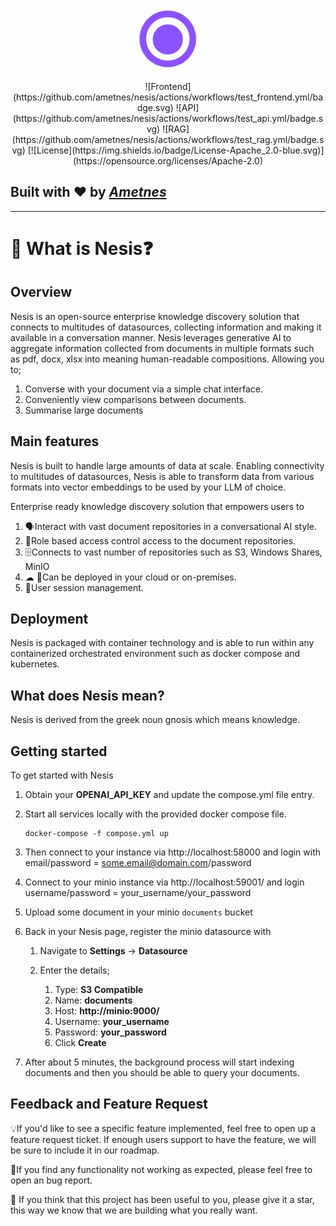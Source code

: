 
<p align="center">
  <img height="100" src="https://raw.githubusercontent.com/ametnes/nesis/main/nesis/frontend/client/src/images/NesisIcon.svg" alt="Nesis" title="Nesis">
</p>

<p align="center">
   ![Frontend](https://github.com/ametnes/nesis/actions/workflows/test_frontend.yml/badge.svg) ![API](https://github.com/ametnes/nesis/actions/workflows/test_api.yml/badge.svg)  ![RAG](https://github.com/ametnes/nesis/actions/workflows/test_rag.yml/badge.svg) [![License](https://img.shields.io/badge/License-Apache_2.0-blue.svg)](https://opensource.org/licenses/Apache-2.0)
</p>

## Built with ❤️ by [**_Ametnes_**](https://cloud.ametnes.com/)

---
# 👋 What is Nesis❓

## Overview
Nesis is an open-source enterprise knowledge discovery solution that connects to multitudes of datasources, collecting
information and making it available in a conversation manner. Nesis leverages generative AI to aggregate information
collected from documents in multiple formats such as pdf, docx, xlsx into meaning human-readable compositions. Allowing you to;

1. Converse with your document via a simple chat interface.
2. Conveniently view comparisons between documents.
3. Summarise large documents

## Main features
Nesis is built to handle large amounts of data at scale. Enabling connectivity to multitudes of datasources, 
Nesis is able to transform data from various formats into vector embeddings to be used by your LLM of choice.

Enterprise ready knowledge discovery solution that empowers users to
1. 🗣Interact with vast document repositories in a conversational AI style.
2. 🛂Role based access control access to the document repositories.
3. 🗄Connects to vast number of repositories such as S3, Windows Shares, MinIO
4. ☁ 🏢Can be deployed in your cloud or on-premises.
5. 🔐User session management.

## Deployment
Nesis is packaged with container technology and is able to run within any containerized orchestrated environment such as docker compose and kubernetes.

## What does Nesis mean?
Nesis is derived from the greek noun gnosis which means knowledge.

## Getting started
To get started with Nesis

1. Obtain your **OPENAI_API_KEY** and update the compose.yml file entry.
2. Start all services locally with the provided docker compose file.

   ```commandline
   docker-compose -f compose.yml up
   ```

2. Then connect to your instance via http://localhost:58000 and login with email/password = some.email@domain.com/password
3. Connect to your minio instance via http://localhost:59001/ and login username/password = your_username/your_password
4. Upload some document in your minio `documents` bucket
5. Back in your Nesis page, register the minio datasource with
   1. Navigate to **Settings** -> **Datasource**
   2. Enter the details;
   
      1. Type: **S3 Compatible**
      4. Name: **documents**
      5. Host: **http://minio:9000/**
      6. Username: **your_username**
      7. Password: **your_password**
      8. Click **Create**
9. After about 5 minutes, the background process will start indexing documents and then you should be able to query your documents.

## Feedback and Feature Request
💡If you'd like to see a specific feature implemented, feel free to open up a feature request ticket.
If enough users support to have the feature, we will be sure to include it in our roadmap.

🐞If you find any functionality not working as expected, please feel free to open an bug report.

🌟 If you think that this project has been useful to you, please give it a star, this way we know
that we are building what you really want.
